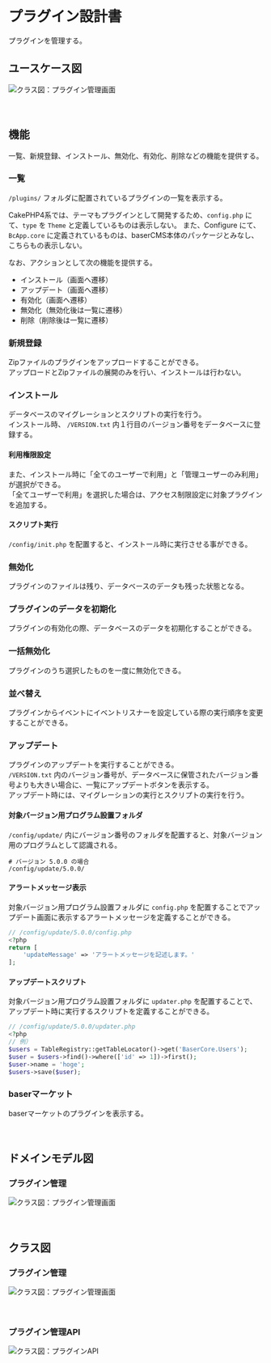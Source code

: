 # プラグイン設計書

プラグインを管理する。

## ユースケース図
![クラス図：プラグイン管理画面](../../../svg/use_case/baser-core/plugins.svg)

　
## 機能

一覧、新規登録、インストール、無効化、有効化、削除などの機能を提供する。

### 一覧
`/plugins/` フォルダに配置されているプラグインの一覧を表示する。
  
CakePHP4系では、テーマもプラグインとして開発するため、`config.php` にて、`type` を `Theme` と定義しているものは表示しない。
また、Configure にて、 `BcApp.core` に定義されているものは、baserCMS本体のパッケージとみなし、こちらもの表示しない。

なお、アクションとして次の機能を提供する。
- インストール（画面へ遷移）
- アップデート（画面へ遷移）
- 有効化（画面へ遷移）
- 無効化（無効化後は一覧に遷移）
- 削除（削除後は一覧に遷移）
　
### 新規登録
Zipファイルのプラグインをアップロードすることができる。  
アップロードとZipファイルの展開のみを行い、インストールは行わない。

### インストール
データベースのマイグレーションとスクリプトの実行を行う。  
インストール時、 `/VERSION.txt` 内１行目のバージョン番号をデータベースに登録する。  

#### 利用権限設定
また、インストール時に「全てのユーザーで利用」と「管理ユーザーのみ利用」が選択ができる。  
「全てユーザーで利用」を選択した場合は、アクセス制限設定に対象プラグインを追加する。

#### スクリプト実行
`/config/init.php` を配置すると、インストール時に実行させる事ができる。

### 無効化
プラグインのファイルは残り、データベースのデータも残った状態となる。

### プラグインのデータを初期化
プラグインの有効化の際、データベースのデータを初期化することができる。

### 一括無効化
プラグインのうち選択したものを一度に無効化できる。

### 並べ替え
プラグインからイベントにイベントリスナーを設定している際の実行順序を変更することができる。

### アップデート
プラグインのアップデートを実行することができる。  
`/VERSION.txt` 内のバージョン番号が、データベースに保管されたバージョン番号よりも大きい場合に、一覧にアップデートボタンを表示する。  
アップデート時には、マイグレーションの実行とスクリプトの実行を行う。

#### 対象バージョン用プログラム設置フォルダ
`/config/update/` 内にバージョン番号のフォルダを配置すると、対象バージョン用のプログラムとして認識される。

```shell
# バージョン 5.0.0 の場合
/config/update/5.0.0/
```

#### アラートメッセージ表示
対象バージョン用プログラム設置フォルダに `config.php` を配置することでアップデート画面に表示するアラートメッセージを定義することができる。

```php
// /config/update/5.0.0/config.php
<?php
return [
    'updateMessage' => 'アラートメッセージを記述します。'
];
```

#### アップデートスクリプト
対象バージョン用プログラム設置フォルダに `updater.php` を配置することで、アップデート時に実行するスクリプトを定義することができる。
```php
// /config/update/5.0.0/updater.php
<?php
// 例）
$users = TableRegistry::getTableLocator()->get('BaserCore.Users');
$user = $users->find()->where(['id' => 1])->first();
$user->name = 'hoge';
$users->save($user);
```
### baserマーケット
baserマーケットのプラグインを表示する。

　
## ドメインモデル図
### プラグイン管理
![クラス図：プラグイン管理画面](../../../svg/domain_model/baser-core/plugins.svg)

　
## クラス図
### プラグイン管理
![クラス図：プラグイン管理画面](../../../svg/class/baser-core/manage_plugins.svg)

　
### プラグイン管理API
![クラス図：プラグインAPI](../../../svg/class/baser-core/api_plugins.svg)
